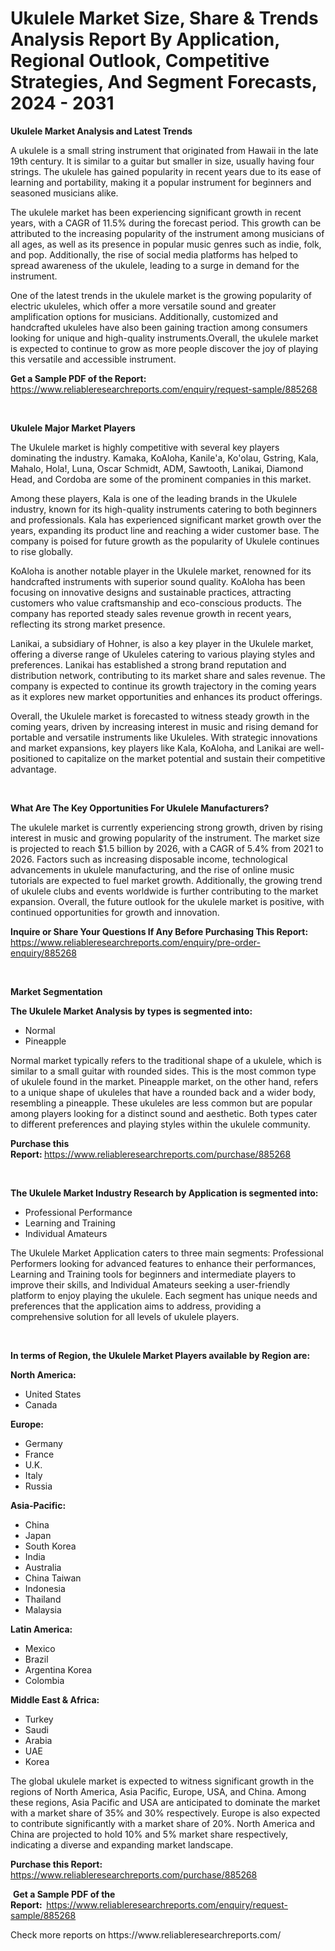 <p><h1>Ukulele Market Size, Share & Trends Analysis Report By Application, Regional Outlook, Competitive Strategies, And Segment Forecasts, 2024 - 2031</h1></p><p><strong>Ukulele Market Analysis and Latest Trends</strong></p>
<p><p>A ukulele is a small string instrument that originated from Hawaii in the late 19th century. It is similar to a guitar but smaller in size, usually having four strings. The ukulele has gained popularity in recent years due to its ease of learning and portability, making it a popular instrument for beginners and seasoned musicians alike.</p><p>The ukulele market has been experiencing significant growth in recent years, with a CAGR of 11.5% during the forecast period. This growth can be attributed to the increasing popularity of the instrument among musicians of all ages, as well as its presence in popular music genres such as indie, folk, and pop. Additionally, the rise of social media platforms has helped to spread awareness of the ukulele, leading to a surge in demand for the instrument.</p><p>One of the latest trends in the ukulele market is the growing popularity of electric ukuleles, which offer a more versatile sound and greater amplification options for musicians. Additionally, customized and handcrafted ukuleles have also been gaining traction among consumers looking for unique and high-quality instruments.Overall, the ukulele market is expected to continue to grow as more people discover the joy of playing this versatile and accessible instrument.</p></p>
<p><strong>Get a Sample PDF of the Report:&nbsp;</strong> <a href="https://www.reliableresearchreports.com/enquiry/request-sample/885268">https://www.reliableresearchreports.com/enquiry/request-sample/885268</a></p>
<p>&nbsp;</p>
<p><strong>Ukulele Major Market Players</strong></p>
<p><p>The Ukulele market is highly competitive with several key players dominating the industry. Kamaka, KoAloha, Kanile'a, Ko'olau, Gstring, Kala, Mahalo, Hola!, Luna, Oscar Schmidt, ADM, Sawtooth, Lanikai, Diamond Head, and Cordoba are some of the prominent companies in this market.</p><p>Among these players, Kala is one of the leading brands in the Ukulele industry, known for its high-quality instruments catering to both beginners and professionals. Kala has experienced significant market growth over the years, expanding its product line and reaching a wider customer base. The company is poised for future growth as the popularity of Ukulele continues to rise globally.</p><p>KoAloha is another notable player in the Ukulele market, renowned for its handcrafted instruments with superior sound quality. KoAloha has been focusing on innovative designs and sustainable practices, attracting customers who value craftsmanship and eco-conscious products. The company has reported steady sales revenue growth in recent years, reflecting its strong market presence.</p><p>Lanikai, a subsidiary of Hohner, is also a key player in the Ukulele market, offering a diverse range of Ukuleles catering to various playing styles and preferences. Lanikai has established a strong brand reputation and distribution network, contributing to its market share and sales revenue. The company is expected to continue its growth trajectory in the coming years as it explores new market opportunities and enhances its product offerings.</p><p>Overall, the Ukulele market is forecasted to witness steady growth in the coming years, driven by increasing interest in music and rising demand for portable and versatile instruments like Ukuleles. With strategic innovations and market expansions, key players like Kala, KoAloha, and Lanikai are well-positioned to capitalize on the market potential and sustain their competitive advantage.</p></p>
<p>&nbsp;</p>
<p><strong>What Are The Key Opportunities For Ukulele Manufacturers?</strong></p>
<p><p>The ukulele market is currently experiencing strong growth, driven by rising interest in music and growing popularity of the instrument. The market size is projected to reach $1.5 billion by 2026, with a CAGR of 5.4% from 2021 to 2026. Factors such as increasing disposable income, technological advancements in ukulele manufacturing, and the rise of online music tutorials are expected to fuel market growth. Additionally, the growing trend of ukulele clubs and events worldwide is further contributing to the market expansion. Overall, the future outlook for the ukulele market is positive, with continued opportunities for growth and innovation.</p></p>
<p><strong>Inquire or Share Your Questions If Any Before Purchasing This Report:</strong> <a href="https://www.reliableresearchreports.com/enquiry/pre-order-enquiry/885268">https://www.reliableresearchreports.com/enquiry/pre-order-enquiry/885268</a></p>
<p>&nbsp;</p>
<p><strong>Market Segmentation</strong></p>
<p><strong>The Ukulele Market Analysis by types is segmented into:</strong></p>
<p><ul><li>Normal</li><li>Pineapple</li></ul></p>
<p><p>Normal market typically refers to the traditional shape of a ukulele, which is similar to a small guitar with rounded sides. This is the most common type of ukulele found in the market. Pineapple market, on the other hand, refers to a unique shape of ukuleles that have a rounded back and a wider body, resembling a pineapple. These ukuleles are less common but are popular among players looking for a distinct sound and aesthetic. Both types cater to different preferences and playing styles within the ukulele community.</p></p>
<p><strong>Purchase this Report:&nbsp;</strong><a href="https://www.reliableresearchreports.com/purchase/885268">https://www.reliableresearchreports.com/purchase/885268</a></p>
<p>&nbsp;</p>
<p><strong>The Ukulele Market Industry Research by Application is segmented into:</strong></p>
<p><ul><li>Professional Performance</li><li>Learning and Training</li><li>Individual Amateurs</li></ul></p>
<p><p>The Ukulele Market Application caters to three main segments: Professional Performers looking for advanced features to enhance their performances, Learning and Training tools for beginners and intermediate players to improve their skills, and Individual Amateurs seeking a user-friendly platform to enjoy playing the ukulele. Each segment has unique needs and preferences that the application aims to address, providing a comprehensive solution for all levels of ukulele players.</p></p>
<p>&nbsp;</p>
<p><strong>In terms of Region, the Ukulele Market Players available by Region are:</strong></p>
<p>
    <p> <strong> North America: </strong>
        <ul>
            <li>United States</li>
            <li>Canada</li>
        </ul>
        </p> 
    <p> <strong> Europe: </strong>
        <ul>
            <li>Germany</li>
            <li>France</li>
            <li>U.K.</li>
            <li>Italy</li>
            <li>Russia</li>
        </ul>
        </p> 
    <p> <strong> Asia-Pacific: </strong>
        <ul>
            <li>China</li>
            <li>Japan</li>
            <li>South Korea</li>
            <li>India</li>
            <li>Australia</li>
            <li>China Taiwan</li>
            <li>Indonesia</li>
            <li>Thailand</li>
            <li>Malaysia</li>
        </ul>
        </p> 
    <p> <strong> Latin America: </strong>
        <ul>
            <li>Mexico</li>
            <li>Brazil</li>
            <li>Argentina Korea</li>
            <li>Colombia</li>
        </ul>
        </p> 
    <p> <strong> Middle East & Africa: </strong>
        <ul>
            <li>Turkey</li>
            <li>Saudi</li>
            <li>Arabia</li>
            <li>UAE</li>
            <li>Korea</li>
        </ul>
    </p>
    </p>
<p><p>The global ukulele market is expected to witness significant growth in the regions of North America, Asia Pacific, Europe, USA, and China. Among these regions, Asia Pacific and USA are anticipated to dominate the market with a market share of 35% and 30% respectively. Europe is also expected to contribute significantly with a market share of 20%. North America and China are projected to hold 10% and 5% market share respectively, indicating a diverse and expanding market landscape.</p></p>
<p><strong>Purchase this Report: </strong><a href="https://www.reliableresearchreports.com/purchase/885268">https://www.reliableresearchreports.com/purchase/885268</a></p>
<p>&nbsp;<strong>Get a Sample PDF of the Report:&nbsp;&nbsp;</strong><a href="https://www.reliableresearchreports.com/enquiry/request-sample/885268">https://www.reliableresearchreports.com/enquiry/request-sample/885268</a></p>
<p><strong></strong></p>
<p>Check more reports on https://www.reliableresearchreports.com/</p>
